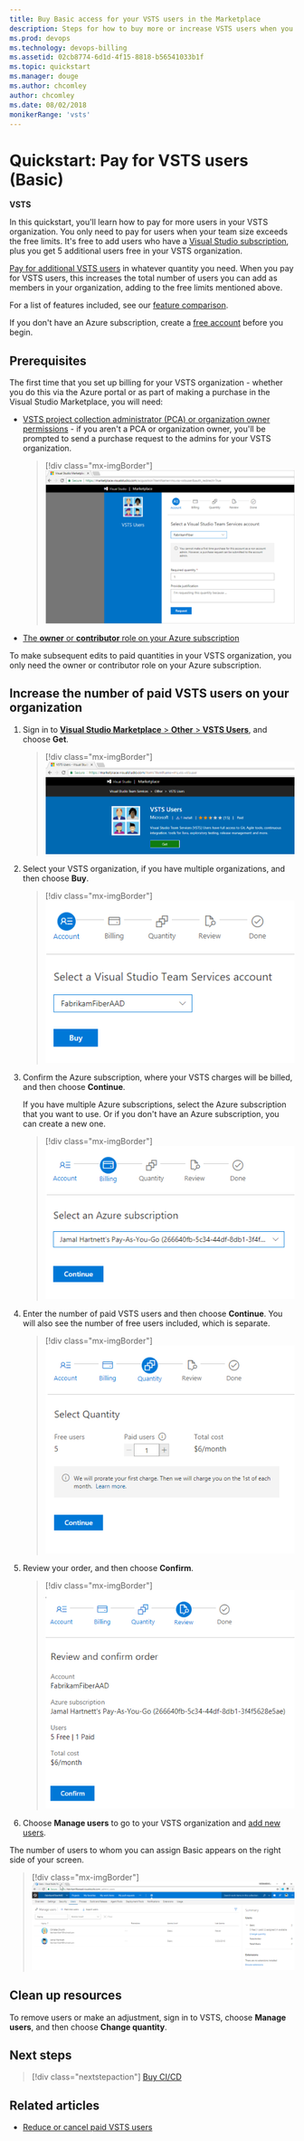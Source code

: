 ```yaml
---
title: Buy Basic access for your VSTS users in the Marketplace
description: Steps for how to buy more or increase VSTS users when you need more than the free amount via the Visual Studio Marketplace
ms.prod: devops
ms.technology: devops-billing
ms.assetid: 02cb8774-6d1d-4f15-8818-b56541033b1f
ms.topic: quickstart
ms.manager: douge
ms.author: chcomley
author: chcomley
ms.date: 08/02/2018
monikerRange: 'vsts'
---
```



# Quickstart: Pay for VSTS users (Basic)

**VSTS**

In this quickstart, you'll learn how to pay for more users in your VSTS organization. You only need to pay for users when your team size exceeds the free limits. It's free to add users who have a [Visual Studio subscription](https://visualstudio.microsoft.com/team-services/pricing/), plus you get 5 additional users free in your VSTS organization.

[Pay for additional VSTS users](https://marketplace.visualstudio.com/items?itemName=ms.vss-vstsuser) in whatever quantity you need. When you pay for VSTS users, this increases the total number of users you can add as members in your organization, adding to the free limits mentioned above.

For a list of features included, see our
[feature comparison](https://visualstudio.microsoft.com/team-services/compare-features/).

If you don't have an Azure subscription, create a [free account](https://azure.microsoft.com/free/?WT.mc_id=A261C142F) before you begin.

## Prerequisites

The first time that you set up billing for your VSTS organization - whether you do this via the Azure portal or as part of making a purchase in the Visual Studio Marketplace, you will need:

* [VSTS project collection administrator (PCA) or organization owner permissions](../accounts/faq-add-delete-users.md#find-owner) - if you aren't a PCA or organization owner, you'll be prompted to send a purchase request to the admins for your VSTS organization.

   > [!div class="mx-imgBorder"]
![Non-project admin submit request](_img/buy-more-basic-access/non-organization-admin-purchase-request.png)

* [The **owner** or **contributor** role on your Azure subscription](add-backup-billing-managers.md)

To make subsequent edits to paid quantities in your VSTS organization, you only need the owner or contributor role on your Azure subscription.

<a name="buy-access-vs-marketplace"></a>

## Increase the number of paid VSTS users on your organization

1. Sign in to [**Visual Studio Marketplace** > **Other** > **VSTS Users**](https://marketplace.visualstudio.com/items?itemName=ms.vss-vstsuser), and choose **Get**.

   > [!div class="mx-imgBorder"]
![Go to Visual Studio Marketplace, Other, VSTS Users](_img/buy-more-basic-access/marketplace-choose-get-vsts-users.png)

2. Select your VSTS organization, if you have multiple organizations, and then choose **Buy**.

   > [!div class="mx-imgBorder"]
![Select your organization](_img/buy-more-basic-access/marketplace-choose-buy.png)

3. Confirm the Azure subscription, where your VSTS charges will be billed, and then choose **Continue**.

   If you have multiple Azure subscriptions, select the Azure subscription that you want to use. Or if you don't have an Azure subscription, you can create a new one.

   > [!div class="mx-imgBorder"]
![Confirm or select your azure subscription](_img/buy-more-basic-access/marketplace-confirm-subscription.png)

4. Enter the number of paid VSTS users and then choose **Continue**. You will also see the number of free users included, which is separate.

   > [!div class="mx-imgBorder"]
![Enter the number of paid VSTS users](_img/buy-more-basic-access/marketplace-select-number-of-users.png)

5. Review your order, and then choose **Confirm**.

   > [!div class="mx-imgBorder"]
![VSTS Marketplace review and confirm order](_img/buy-more-basic-access/marketplace-choose-confirm.png)

6. Choose **Manage users** to go to your VSTS organization and [add new users](../accounts/add-organization-users-from-user-hub.md).

The number of users to whom you can assign Basic appears on the right side of your screen.

   > [!div class="mx-imgBorder"]
![Number of users to whom you can assign Basic](_img/buy-more-basic-access/vsts-manage-users.png)

## Clean up resources

To remove users or make an adjustment, sign in to VSTS, choose **Manage users**, and then choose **Change quantity**.

## Next steps

> [!div class="nextstepaction"]
> [Buy CI/CD](buy-more-build-vs.md#prerequisites)

## Related articles

* [Reduce or cancel paid VSTS users](reduce-cancel-paid-vsts-users.md)
